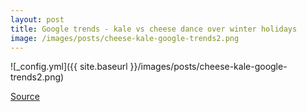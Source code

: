 ```yaml
---
layout: post
title: Google trends - kale vs cheese dance over winter holidays
image: /images/posts/cheese-kale-google-trends2.png
---
```


![_config.yml]({{ site.baseurl }}/images/posts/cheese-kale-google-trends2.png)

[Source](https://seanmooney.org/2018/01/02/google-trends/)